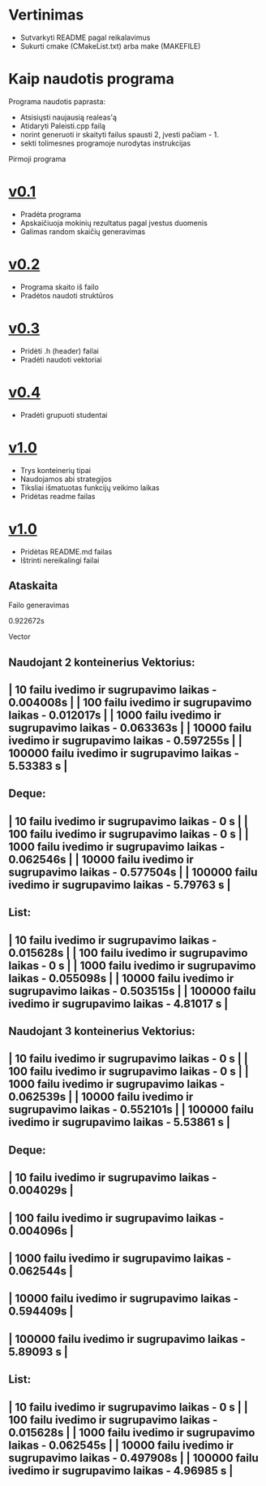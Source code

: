 # Vertinimas

- Sutvarkyti README pagal reikalavimus
- Sukurti cmake (CMakeList.txt) arba make (MAKEFILE)


# Kaip naudotis programa

Programa naudotis paprasta:
* Atsisiųsti naujausią realeas'ą
* Atidaryti Paleisti.cpp failą 
* norint generuoti ir skaityti failus spausti 2, įvesti pačiam - 1.
* sekti tolimesnes programoje nurodytas instrukcijas

Pirmoji programa
# [v0.1](https://github.com/mrchezz/test/releases/tag/v0.100001)
* Pradėta programa
 * Apskaičiuoja mokinių rezultatus pagal įvestus duomenis
 * Galimas random skaičių generavimas
# [v0.2](https://github.com/mrchezz/test/releases/tag/v0.200)
* Programa skaito iš failo
* Pradėtos naudoti struktūros
# [v0.3](https://github.com/mrchezz/test/releases/tag/v0.31)
* Pridėti .h (header) failai
* Pradėti naudoti vektoriai
# [v0.4](https://github.com/mrchezz/test/releases/tag/v0.4)
* Pradėti grupuoti studentai
# [v1.0](https://github.com/mrchezz/test/releases/tag/v1.0)
* Trys konteinerių tipai
* Naudojamos abi strategijos
* Tiksliai išmatuotas funkcijų veikimo laikas
* Pridėtas readme failas
# [v1.0](https://github.com/mrchezz/test/releases/tag/v1.010)
* Pridėtas README.md failas
* Ištrinti nereikalingi failai
## Ataskaita
Failo generavimas

0.922672s

Vector

Naudojant 2 konteinerius
Vektorius:
-------------------------------------------------------------
| 10        failu ivedimo ir sugrupavimo laikas - 0.004008s |
| 100       failu ivedimo ir sugrupavimo laikas - 0.012017s |
| 1000      failu ivedimo ir sugrupavimo laikas - 0.063363s |
| 10000     failu ivedimo ir sugrupavimo laikas - 0.597255s |
| 100000    failu ivedimo ir sugrupavimo laikas - 5.53383 s |
-------------------------------------------------------------
Deque:
-------------------------------------------------------------
| 10        failu ivedimo ir sugrupavimo laikas - 0       s |
| 100       failu ivedimo ir sugrupavimo laikas - 0       s |
| 1000      failu ivedimo ir sugrupavimo laikas - 0.062546s |
| 10000     failu ivedimo ir sugrupavimo laikas - 0.577504s |
| 100000    failu ivedimo ir sugrupavimo laikas - 5.79763 s |
-------------------------------------------------------------
List:
-------------------------------------------------------------
| 10        failu ivedimo ir sugrupavimo laikas - 0.015628s |
| 100       failu ivedimo ir sugrupavimo laikas - 0       s |
| 1000      failu ivedimo ir sugrupavimo laikas - 0.055098s |
| 10000     failu ivedimo ir sugrupavimo laikas - 0.503515s |
| 100000    failu ivedimo ir sugrupavimo laikas - 4.81017 s |
-------------------------------------------------------------
Naudojant 3 konteinerius
Vektorius:
-------------------------------------------------------------
| 10        failu ivedimo ir sugrupavimo laikas - 0       s |
| 100       failu ivedimo ir sugrupavimo laikas - 0       s |
| 1000      failu ivedimo ir sugrupavimo laikas - 0.062539s |
| 10000     failu ivedimo ir sugrupavimo laikas - 0.552101s |
| 100000    failu ivedimo ir sugrupavimo laikas - 5.53861 s |
-------------------------------------------------------------
Deque:
-------------------------------------------------------------
| 10        failu ivedimo ir sugrupavimo laikas - 0.004029s |
-------------------------------------------------------------
| 100       failu ivedimo ir sugrupavimo laikas - 0.004096s |
-------------------------------------------------------------
| 1000      failu ivedimo ir sugrupavimo laikas - 0.062544s |
-------------------------------------------------------------
| 10000     failu ivedimo ir sugrupavimo laikas - 0.594409s |
-------------------------------------------------------------
| 100000    failu ivedimo ir sugrupavimo laikas - 5.89093 s |
-------------------------------------------------------------
List:
-------------------------------------------------------------
| 10        failu ivedimo ir sugrupavimo laikas - 0       s |
| 100       failu ivedimo ir sugrupavimo laikas - 0.015628s |
| 1000      failu ivedimo ir sugrupavimo laikas - 0.062545s |
| 10000     failu ivedimo ir sugrupavimo laikas - 0.497908s |
| 100000    failu ivedimo ir sugrupavimo laikas - 4.96985 s |
-------------------------------------------------------------


